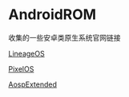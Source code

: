 # AndroidROM
收集的一些安卓类原生系统官网链接

[LineageOS](https://lineageos.org/)

[PixelOS](https://pixelos.net/)

[AospExtended](https://github.com/AospExtended)
